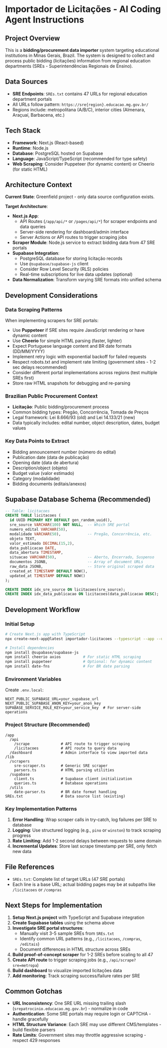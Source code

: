 # Importador de Licitações - AI Coding Agent Instructions

## Project Overview
This is a **bidding/procurement data importer** system targeting educational institutions in Minas Gerais, Brazil. The system is designed to collect and process public bidding (licitações) information from regional education departments (SREs - Superintendências Regionais de Ensino).

## Data Sources
- **SRE Endpoints**: `SREs.txt` contains 47 URLs for regional education department portals
- All URLs follow pattern: `https://sre{region}.educacao.mg.gov.br/`
- Regions include: metropolitana (A/B/C), interior cities (Almenara, Araçuaí, Barbacena, etc.)

## Tech Stack
- **Framework**: Next.js (React-based)
- **Runtime**: Node.js
- **Database**: PostgreSQL hosted on Supabase
- **Language**: JavaScript/TypeScript (recommended for type safety)
- **Web Scraping**: Consider Puppeteer (for dynamic content) or Cheerio (for static HTML)

## Architecture Context
**Current State**: Greenfield project - only data source configuration exists.

**Target Architecture**:
- **Next.js App**: 
  - API Routes (`/app/api/*` or `/pages/api/*`) for scraper endpoints and data queries
  - Server-side rendering for dashboard/admin interface
  - Server Actions or API routes to trigger scraping jobs
- **Scraper Module**: Node.js service to extract bidding data from 47 SRE portals
- **Supabase Integration**:
  - PostgreSQL database for storing licitação records
  - Use `@supabase/supabase-js` client
  - Consider Row Level Security (RLS) policies
  - Real-time subscriptions for live data updates (optional)
- **Data Normalization**: Transform varying SRE formats into unified schema

## Development Considerations

### Data Scraping Patterns
When implementing scrapers for SRE portals:
- Use **Puppeteer** if SRE sites require JavaScript rendering or have dynamic content
- Use **Cheerio** for simple HTML parsing (faster, lighter)
- Expect Portuguese language content and BR date formats (DD/MM/YYYY)
- Implement retry logic with exponential backoff for failed requests
- Respect robots.txt and implement rate limiting (government sites - 1-2 sec delays recommended)
- Consider different portal implementations across regions (test multiple SREs first)
- Store raw HTML snapshots for debugging and re-parsing

### Brazilian Public Procurement Context
- **Licitação**: Public bidding/procurement process
- Common bidding types: Pregão, Concorrência, Tomada de Preços
- Legal framework: Lei 8.666/93 (old) and Lei 14.133/21 (new)
- Data typically includes: edital number, object description, dates, budget values

### Key Data Points to Extract
- Bidding announcement number (número do edital)
- Publication date (data de publicação)
- Opening date (data de abertura)
- Description/object (objeto)
- Budget value (valor estimado)
- Category (modalidade)
- Bidding documents (editais/anexos)

## Supabase Database Schema (Recommended)
```sql
-- Table: licitacoes
CREATE TABLE licitacoes (
  id UUID PRIMARY KEY DEFAULT gen_random_uuid(),
  sre_source VARCHAR(100) NOT NULL,  -- Which SRE portal
  numero_edital VARCHAR(50),
  modalidade VARCHAR(50),            -- Pregão, Concorrência, etc.
  objeto TEXT,
  valor_estimado DECIMAL(15,2),
  data_publicacao DATE,
  data_abertura TIMESTAMP,
  situacao VARCHAR(50),              -- Aberto, Encerrado, Suspenso
  documentos JSONB,                  -- Array of document URLs
  raw_data JSONB,                    -- Store original scraped data
  created_at TIMESTAMP DEFAULT NOW(),
  updated_at TIMESTAMP DEFAULT NOW()
);

CREATE INDEX idx_sre_source ON licitacoes(sre_source);
CREATE INDEX idx_data_publicacao ON licitacoes(data_publicacao DESC);
```

## Development Workflow

### Initial Setup
```bash
# Create Next.js app with TypeScript
npx create-next-app@latest importador-licitacoes --typescript --app --use-npm

# Install dependencies
npm install @supabase/supabase-js
npm install cheerio axios          # For static HTML scraping
npm install puppeteer              # Optional: for dynamic content
npm install date-fns               # For BR date parsing
```

### Environment Variables
Create `.env.local`:
```
NEXT_PUBLIC_SUPABASE_URL=your_supabase_url
NEXT_PUBLIC_SUPABASE_ANON_KEY=your_anon_key
SUPABASE_SERVICE_ROLE_KEY=your_service_key  # For server-side operations
```

### Project Structure (Recommended)
```
/app
  /api
    /scrape              # API route to trigger scraping
    /licitacoes          # API route to query data
  /dashboard             # Admin interface to view imported data
/lib
  /scrapers
    sre-scraper.ts       # Generic SRE scraper
    parsers.ts           # HTML parsing utilities
  /supabase
    client.ts            # Supabase client initialization
    queries.ts           # Database operations
  /utils
    date-parser.ts       # BR date format handling
SREs.txt                 # Data source list (existing)
```

### Key Implementation Patterns
1. **Error Handling**: Wrap scraper calls in try-catch, log failures per SRE to database
2. **Logging**: Use structured logging (e.g., `pino` or `winston`) to track scraping progress
3. **Rate Limiting**: Add 1-2 second delays between requests to same domain
4. **Incremental Updates**: Store last scrape timestamp per SRE, only fetch new data

## File References
- `SREs.txt`: Complete list of target URLs (47 SRE portals)
- Each line is a base URL; actual bidding pages may be at subpaths like `/licitacoes` or `/compras`

## Next Steps for Implementation
1. **Setup Next.js project** with TypeScript and Supabase integration
2. **Create Supabase tables** using the schema above
3. **Investigate SRE portal structures**: 
   - Manually visit 3-5 sample SREs from `SREs.txt`
   - Identify common URL patterns (e.g., `/licitacoes`, `/compras`, `/editais`)
   - Document differences in HTML structure across SREs
4. **Build proof-of-concept scraper** for 1-2 SREs before scaling to all 47
5. **Create API route** to trigger scraping jobs (e.g., `/api/scrape?sre=metropa`)
6. **Build dashboard** to visualize imported licitações data
7. **Add monitoring**: Track scraping success/failure rates per SRE

## Common Gotchas
- **URL Inconsistency**: One SRE URL missing trailing slash (`srepatrocinio.educacao.mg.gov.br`) - normalize in code
- **Authentication**: Some SRE portals may require login or CAPTCHA - handle gracefully
- **HTML Structure Variance**: Each SRE may use different CMS/templates - build flexible parsers
- **Rate Limits**: Government sites may throttle aggressive scraping - respect 429 responses
